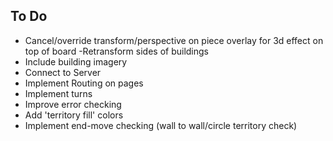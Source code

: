 ## To Do

- Cancel/override transform/perspective on piece overlay for 3d effect on top of board
  -Retransform sides of buildings
- Include building imagery
- Connect to Server
- Implement Routing on pages
- Implement turns
- Improve error checking
- Add 'territory fill' colors
- Implement end-move checking (wall to wall/circle territory check)

